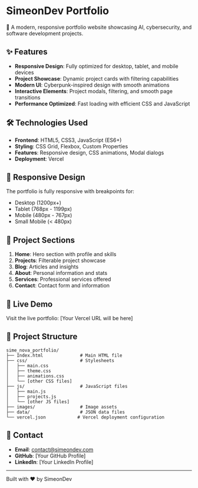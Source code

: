 # SimeonDev Portfolio

🚀 A modern, responsive portfolio website showcasing AI, cybersecurity, and software development projects.

## ✨ Features

- **Responsive Design**: Fully optimized for desktop, tablet, and mobile devices
- **Project Showcase**: Dynamic project cards with filtering capabilities
- **Modern UI**: Cyberpunk-inspired design with smooth animations
- **Interactive Elements**: Project modals, filtering, and smooth page transitions
- **Performance Optimized**: Fast loading with efficient CSS and JavaScript

## 🛠️ Technologies Used

- **Frontend**: HTML5, CSS3, JavaScript (ES6+)
- **Styling**: CSS Grid, Flexbox, Custom Properties
- **Features**: Responsive design, CSS animations, Modal dialogs
- **Deployment**: Vercel

## 📱 Responsive Design

The portfolio is fully responsive with breakpoints for:
- Desktop (1200px+)
- Tablet (768px - 1199px)
- Mobile (480px - 767px)
- Small Mobile (< 480px)

## 🎯 Project Sections

1. **Home**: Hero section with profile and skills
2. **Projects**: Filterable project showcase
3. **Blog**: Articles and insights
4. **About**: Personal information and stats
5. **Services**: Professional services offered
6. **Contact**: Contact form and information

## 🚀 Live Demo

Visit the live portfolio: [Your Vercel URL will be here]

## 📁 Project Structure

```
sime_nova_portfolio/
├── Index.html              # Main HTML file
├── css/                    # Stylesheets
│   ├── main.css
│   ├── theme.css
│   ├── animations.css
│   └── [other CSS files]
├── js/                     # JavaScript files
│   ├── main.js
│   ├── projects.js
│   └── [other JS files]
├── images/                 # Image assets
├── data/                   # JSON data files
└── vercel.json            # Vercel deployment configuration
```

## 💼 Contact

- **Email**: contact@simeondev.com
- **GitHub**: [Your GitHub Profile]
- **LinkedIn**: [Your LinkedIn Profile]

---

Built with ❤️ by SimeonDev 